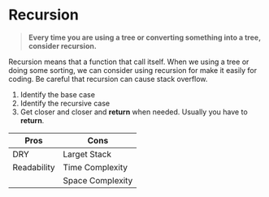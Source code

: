 # Recursion

> <b>Every time you are using a tree or converting something into a tree, consider recursion.</b>

Recursion means that a function that call itself. When we using a tree or doing some sorting, we can consider using recursion for make it easily for coding.
Be careful that recursion can cause stack overflow.

1. Identify the base case
2. Identify the recursive case
3. Get closer and closer and <b>return</b> when needed. Usually you have to <b>return</b>.





|     Pros       |     Cons          |
|----------------|-------------------|
|  DRY           | Larget Stack      |
|  Readability   | Time Complexity   |
|                | Space Complexity  |

